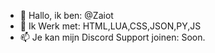 - 👋 Hallo, ik ben: @Zaiot
- 🌱 Ik Werk met: HTML,LUA,CSS,JSON,PY,JS
- 📫 Je kan mijn Discord Support joinen: Soon.

<!---
Zaiot/Zaiot is a ✨ special ✨ repository because its `README.md` (this file) appears on your GitHub profile.
You can click the Preview link to take a look at your changes.
--->

